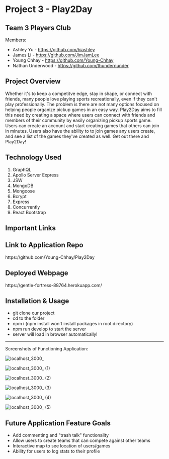 # Project 3 - Play2Day 

Team 3 Players Club
---------------------
Members:
- Ashley Yu - https://github.com/hiashley
- James Li - https://github.com/JimJamLee
- Young Chhay - https://github.com/Young-Chhay
- Nathan Underwood - https://github.com/thundernunder

Project Overview
---------------------
Whether it's to keep a competitve edge, stay in shape, or connect with friends, many people love playing sports recreationally, even if they can't play professionally. The problem is there are not many options focused on helping people organize pickup games in an easy way. Play2Day aims to fill this need by creating a space where users can connect with friends and members of their community by easily organizing pickup sports game. Users can create an account and start creating games that others can join in minutes. Users also have the ability to to join games any users create, and see a list of the games they've created as well. Get out there and Play2Day!  

Technology Used
---------------------
1. GraphQL
2. Apollo Server Express
3. JSW
4. MongoDB
5. Mongoose
6. Bcrypt
7. Express
8. Concurrently 
9. React Bootstrap


Important Links
---------------------

Link to Application Repo
---------------------
<p> https://github.com/Young-Chhay/Play2Day</p>

Deployed Webpage
---------------------
<p>https://gentle-fortress-88764.herokuapp.com/</p>


Installation & Usage
---------------------
- git clone our project
- cd to the folder
- npm i (npm install won't install packages in root directory) 
- npm run develop to start the server
- server will load in browser automatically!

---------------------

Screenshots of Functioning Application:
<p>
  
  ![localhost_3000_](https://user-images.githubusercontent.com/98553537/208537212-3a043cad-507d-4ee6-b609-d44a423b81e6.png)
  
  ![localhost_3000_ (1)](https://user-images.githubusercontent.com/98553537/208537260-c0b1ad05-2d0d-4753-8a17-e5bd1d5a84a3.png)
  
![localhost_3000_ (2)](https://user-images.githubusercontent.com/98553537/208537335-b68e1377-9bb8-44e5-83fb-6999e8b91e93.png)
  
  ![localhost_3000_ (3)](https://user-images.githubusercontent.com/98553537/208537354-a614635e-92ba-4c1c-9ec3-74048d6ec878.png)

  
![localhost_3000_ (4)](https://user-images.githubusercontent.com/98553537/208537383-7b2f6fe0-710a-4c60-a6d8-4d1a15d72ec2.png)
  
  
![localhost_3000_ (5)](https://user-images.githubusercontent.com/98553537/208537407-1412d467-c2f9-4629-8d08-4488dbb84991.png)


</p>



Future Application Feature Goals
---------------------
- Add commenting and "trash talk" functionality
- Allow users to create teams that can compete against other teams 
- Interactive map to see location of users/games
- Ability for users to log stats to their profile 

